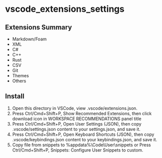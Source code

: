 # vscode_extensions_settings

## Extensions Summary

- Markdown/Foam
- XML
- C#
- C++
- Rust
- CSV
- Git
- Themes
- Others

## Install

1. Open this directory in VSCode, view .vscode/extensions.json.
2. Press Ctrl/Cmd+Shift+P, Show Recommended Extensions, then click download icon in WORKSPACE RECOMMENDATIONS panel title
3. Press Ctrl/Cmd+Shift+P, Open User Settings (JSON), then copy .vscode/settings.json content to your settings.json, and save it.
4. Press Ctrl/Cmd+Shift+P, Open Keyboard Shortcuts (JSON), then copy .vscode/keybindings.json content to your keybindings.json, and save it.
5. Copy file from snippets to %appdata%\Code\User\snippets or Press Ctrl/Cmd+Shift+P, Snippets: Configure User Snippets to custom.
